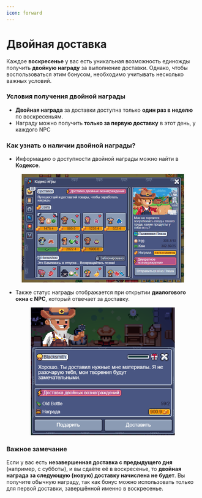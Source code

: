 ```yaml
---
icon: forward
---
```


# Двойная доставка

Каждое **воскресенье** у вас есть уникальная возможность единожды получить **двойную награду** за выполнение доставки. Однако, чтобы воспользоваться этим бонусом, необходимо учитывать несколько важных условий.

### Условия получения двойной награды

* **Двойная награда** за доставки доступна только **один раз в неделю** по воскресеньям.
* Награду можно получить **только за первую доставку** в этот день, у каждого NPC

### Как узнать о наличии двойной награды?

* Информацию о доступности двойной награды можно найти в **Кодексе**.

<figure><img src="../.gitbook/assets/image (1) (1) (1) (1).png" alt="" width="563"><figcaption></figcaption></figure>

*   Также статус награды отображается при открытии **диалогового окна с NPC**, который отвечает за доставку.

    <figure><img src="../.gitbook/assets/image (1) (1) (1) (1) (1).png" alt="" width="376"><figcaption></figcaption></figure>

### Важное замечание

Если у вас есть **незавершенная доставка с предыдущего дня** (например, с субботы), и вы сдаёте её в воскресенье, то **двойная награда за следующую (новую) доставку начислена не будет**. Вы получите обычную награду, так как бонус можно использовать только для первой доставки, завершённой именно в воскресенье.

